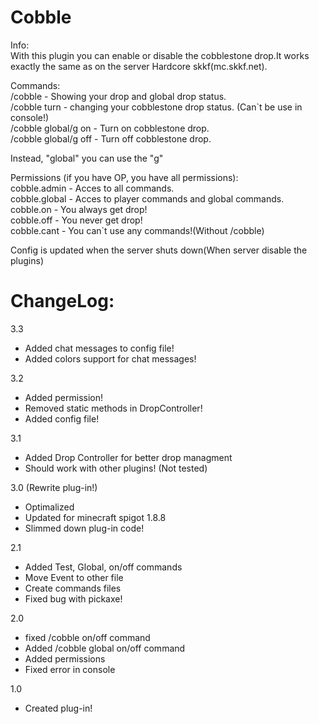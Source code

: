 Cobble
======
Info:  
With this plugin you can enable or disable the cobblestone drop.It works exactly the same as on the server Hardcore skkf(mc.skkf.net).

Commands:  
/cobble - Showing your drop and global drop status.  
/cobble turn - changing your cobblestone drop status. (Can`t be use in console!)  
/cobble global/g on - Turn on cobblestone drop.  
/cobble global/g off - Turn off cobblestone drop.

Instead, "global" you can use the "g"

Permissions (if you have OP, you have all permissions):  
cobble.admin - Acces to all commands.  
cobble.global - Acces to player commands and global commands.  
cobble.on - You always get drop!  
cobble.off - You never get drop!  
cobble.cant - You can`t use any commands!(Without /cobble)  

Config is updated when the server shuts down(When server disable the plugins)

ChangeLog:
===========
3.3  
* Added chat messages to config file!  
* Added colors support for chat messages!  

3.2  
* Added permission!  
* Removed static methods in DropController!  
* Added config file!    

3.1  
* Added Drop Controller for better drop managment  
* Should work with other plugins! (Not tested)  

3.0 (Rewrite plug-in!)  
* Optimalized  
* Updated for minecraft spigot 1.8.8  
* Slimmed down plug-in code!  

2.1  
* Added Test, Global, on/off commands  
* Move Event to other file  
* Create commands files  
* Fixed bug with pickaxe!  

2.0  
* fixed /cobble on/off command  
* Added /cobble global on/off command  
* Added permissions  
* Fixed error in console  

1.0  
* Created plug-in!
